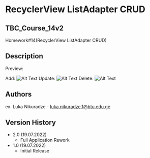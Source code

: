 # RecyclerView ListAdapter CRUD
## TBC_Course_14v2
Homework#14(RecyclerView ListAdapter CRUD)



## Description
Preview:

Add: ![Alt Text](https://media.giphy.com/media/dCjShS8PZzKxw5Nd75/giphy.gif)
Update: ![Alt Text](https://media.giphy.com/media/vc6FCDBVtiHL1JGl3Y/giphy.gif)
Delete: ![Alt Text](https://media.giphy.com/media/MbzR2SUvpIV2nA06Hj/giphy.gif)

## Authors

ex. Luka Nikuradze - luka.nikuradze.1@btu.edu.ge


## Version History

* 2.0 (19.07.2022)
    * Full Application Rework
* 1.0 (19.07.2022)
    * Initial Release


